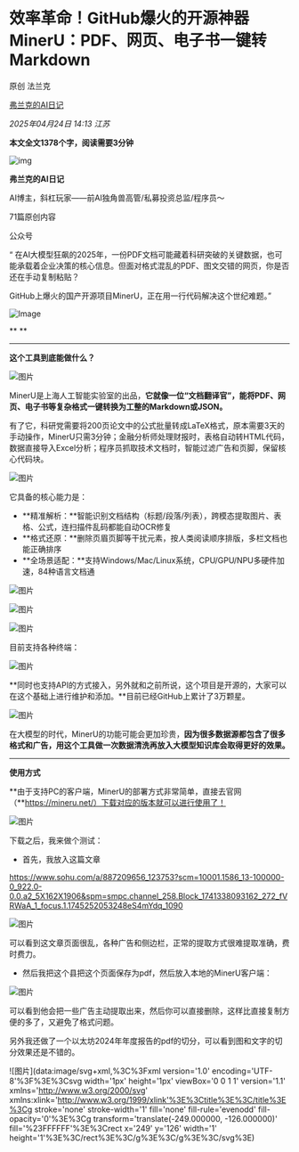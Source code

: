 # 效率革命！GitHub爆火的开源神器MinerU：PDF、网页、电子书一键转Markdown

原创 法兰克 

[弗兰克的AI日记](javascript:void(0);)

 *2025年04月24日 14:13* *江苏*

**本文全文1378个字，阅读需要3分钟**

![img](./%E6%95%88%E7%8E%87%E9%9D%A9%E5%91%BD%EF%BC%81GitHub%E7%88%86%E7%81%AB%E7%9A%84%E5%BC%80%E6%BA%90%E7%A5%9E%E5%99%A8MinerU%EF%BC%9APDF%E3%80%81%E7%BD%91%E9%A1%B5%E3%80%81%E7%94%B5%E5%AD%90%E4%B9%A6%E4%B8%80%E9%94%AE%E8%BD%ACMarkdown.assets/300-20250503220849806.png)

**弗兰克的AI日记**

AI博主，斜杠玩家——前AI独角兽高管/私募投资总监/程序员～

71篇原创内容



公众号

“ 在AI大模型狂飙的2025年，一份PDF文档可能藏着科研突破的关键数据，也可能承载着企业决策的核心信息。但面对格式混乱的PDF、图文交错的网页，你是否还在手动复制粘贴？

GitHub上爆火的国产开源项目MinerU，正在用一行代码解决这个世纪难题。”

![Image](./%E6%95%88%E7%8E%87%E9%9D%A9%E5%91%BD%EF%BC%81GitHub%E7%88%86%E7%81%AB%E7%9A%84%E5%BC%80%E6%BA%90%E7%A5%9E%E5%99%A8MinerU%EF%BC%9APDF%E3%80%81%E7%BD%91%E9%A1%B5%E3%80%81%E7%94%B5%E5%AD%90%E4%B9%A6%E4%B8%80%E9%94%AE%E8%BD%ACMarkdown.assets/640-20250503220849777)

**
**

------





**这个工具到底能做什么？**



![图片](./%E6%95%88%E7%8E%87%E9%9D%A9%E5%91%BD%EF%BC%81GitHub%E7%88%86%E7%81%AB%E7%9A%84%E5%BC%80%E6%BA%90%E7%A5%9E%E5%99%A8MinerU%EF%BC%9APDF%E3%80%81%E7%BD%91%E9%A1%B5%E3%80%81%E7%94%B5%E5%AD%90%E4%B9%A6%E4%B8%80%E9%94%AE%E8%BD%ACMarkdown.assets/640-20250503220849779)

MinerU是上海人工智能实验室的出品，**它就像一位“文档翻译官”，能将PDF、网页、电子书等复杂格式一键转换为工整的Markdown或JSON。**

有了它，科研党需要将200页论文中的公式批量转成LaTeX格式，原本需要3天的手动操作，MinerU只需3分钟；金融分析师处理财报时，表格自动转HTML代码，数据直接导入Excel分析；程序员抓取技术文档时，智能过滤广告和页脚，保留核心代码块。

![图片](./%E6%95%88%E7%8E%87%E9%9D%A9%E5%91%BD%EF%BC%81GitHub%E7%88%86%E7%81%AB%E7%9A%84%E5%BC%80%E6%BA%90%E7%A5%9E%E5%99%A8MinerU%EF%BC%9APDF%E3%80%81%E7%BD%91%E9%A1%B5%E3%80%81%E7%94%B5%E5%AD%90%E4%B9%A6%E4%B8%80%E9%94%AE%E8%BD%ACMarkdown.assets/640-20250503220849798)



它具备的核心能力是：

- **精准解析：**智能识别文档结构（标题/段落/列表），跨模态提取图片、表格、公式，连扫描件乱码都能自动OCR修复
- **格式还原：**删除页眉页脚等干扰元素，按人类阅读顺序排版，多栏文档也能正确排序
- **全场景适配：**支持Windows/Mac/Linux系统，CPU/GPU/NPU多硬件加速，84种语言文档通



![图片](./%E6%95%88%E7%8E%87%E9%9D%A9%E5%91%BD%EF%BC%81GitHub%E7%88%86%E7%81%AB%E7%9A%84%E5%BC%80%E6%BA%90%E7%A5%9E%E5%99%A8MinerU%EF%BC%9APDF%E3%80%81%E7%BD%91%E9%A1%B5%E3%80%81%E7%94%B5%E5%AD%90%E4%B9%A6%E4%B8%80%E9%94%AE%E8%BD%ACMarkdown.assets/640-20250503220849781)

![图片](./%E6%95%88%E7%8E%87%E9%9D%A9%E5%91%BD%EF%BC%81GitHub%E7%88%86%E7%81%AB%E7%9A%84%E5%BC%80%E6%BA%90%E7%A5%9E%E5%99%A8MinerU%EF%BC%9APDF%E3%80%81%E7%BD%91%E9%A1%B5%E3%80%81%E7%94%B5%E5%AD%90%E4%B9%A6%E4%B8%80%E9%94%AE%E8%BD%ACMarkdown.assets/640-20250503220849787)

![图片](./%E6%95%88%E7%8E%87%E9%9D%A9%E5%91%BD%EF%BC%81GitHub%E7%88%86%E7%81%AB%E7%9A%84%E5%BC%80%E6%BA%90%E7%A5%9E%E5%99%A8MinerU%EF%BC%9APDF%E3%80%81%E7%BD%91%E9%A1%B5%E3%80%81%E7%94%B5%E5%AD%90%E4%B9%A6%E4%B8%80%E9%94%AE%E8%BD%ACMarkdown.assets/640-20250503220849920)



目前支持各种终端：

![图片](./%E6%95%88%E7%8E%87%E9%9D%A9%E5%91%BD%EF%BC%81GitHub%E7%88%86%E7%81%AB%E7%9A%84%E5%BC%80%E6%BA%90%E7%A5%9E%E5%99%A8MinerU%EF%BC%9APDF%E3%80%81%E7%BD%91%E9%A1%B5%E3%80%81%E7%94%B5%E5%AD%90%E4%B9%A6%E4%B8%80%E9%94%AE%E8%BD%ACMarkdown.assets/640-20250503220849875)



**同时也支持API的方式接入，另外就和之前所说，这个项目是开源的，大家可以在这个基础上进行维护和添加。**目前已经GitHub上累计了3万颗星。

![图片](./%E6%95%88%E7%8E%87%E9%9D%A9%E5%91%BD%EF%BC%81GitHub%E7%88%86%E7%81%AB%E7%9A%84%E5%BC%80%E6%BA%90%E7%A5%9E%E5%99%A8MinerU%EF%BC%9APDF%E3%80%81%E7%BD%91%E9%A1%B5%E3%80%81%E7%94%B5%E5%AD%90%E4%B9%A6%E4%B8%80%E9%94%AE%E8%BD%ACMarkdown.assets/640-20250503220849915)

在大模型的时代，MinerU的功能可能会更加珍贵，**因为很多数据源都包含了很多格式和广告，用这个工具做一次数据清洗再放入大模型知识库会取得更好的效果。**



------





**使用方式**

**由于支持PC的客户端，MinerU的部署方式非常简单，直接去官网（**https://mineru.net/）下载对应的版本就可以进行使用了！

![图片](./%E6%95%88%E7%8E%87%E9%9D%A9%E5%91%BD%EF%BC%81GitHub%E7%88%86%E7%81%AB%E7%9A%84%E5%BC%80%E6%BA%90%E7%A5%9E%E5%99%A8MinerU%EF%BC%9APDF%E3%80%81%E7%BD%91%E9%A1%B5%E3%80%81%E7%94%B5%E5%AD%90%E4%B9%A6%E4%B8%80%E9%94%AE%E8%BD%ACMarkdown.assets/640-20250503220849875)



下载之后，我来做个测试：

- 首先，我放入这篇文章

https://www.sohu.com/a/887209656_123753?scm=10001.1586_13-100000-0_922.0-0.0.a2_5X162X1906&spm=smpc.channel_258.Block_1741338093162_272_fVRWaA_1_focus.1.1745252053248eS4mYdq_1090

![图片](./%E6%95%88%E7%8E%87%E9%9D%A9%E5%91%BD%EF%BC%81GitHub%E7%88%86%E7%81%AB%E7%9A%84%E5%BC%80%E6%BA%90%E7%A5%9E%E5%99%A8MinerU%EF%BC%9APDF%E3%80%81%E7%BD%91%E9%A1%B5%E3%80%81%E7%94%B5%E5%AD%90%E4%B9%A6%E4%B8%80%E9%94%AE%E8%BD%ACMarkdown.assets/640-20250503220849945)

可以看到这文章页面很乱，各种广告和侧边栏，正常的提取方式很难提取准确，费时费力。



- 然后我把这个县把这个页面保存为pdf，然后放入本地的MinerU客户端：

![图片](./%E6%95%88%E7%8E%87%E9%9D%A9%E5%91%BD%EF%BC%81GitHub%E7%88%86%E7%81%AB%E7%9A%84%E5%BC%80%E6%BA%90%E7%A5%9E%E5%99%A8MinerU%EF%BC%9APDF%E3%80%81%E7%BD%91%E9%A1%B5%E3%80%81%E7%94%B5%E5%AD%90%E4%B9%A6%E4%B8%80%E9%94%AE%E8%BD%ACMarkdown.assets/640-20250503220849926)

可以看到他会把一些广告主动提取出来，然后你可以直接删除，这样比直接复制方便的多了，又避免了格式问题。 

另外我还做了一个以太坊2024年年度报告的pdf的切分，可以看到图和文字的切分效果还是不错的。

![图片](data:image/svg+xml,%3C%3Fxml version='1.0' encoding='UTF-8'%3F%3E%3Csvg width='1px' height='1px' viewBox='0 0 1 1' version='1.1' xmlns='http://www.w3.org/2000/svg' xmlns:xlink='http://www.w3.org/1999/xlink'%3E%3Ctitle%3E%3C/title%3E%3Cg stroke='none' stroke-width='1' fill='none' fill-rule='evenodd' fill-opacity='0'%3E%3Cg transform='translate(-249.000000, -126.000000)' fill='%23FFFFFF'%3E%3Crect x='249' y='126' width='1' height='1'%3E%3C/rect%3E%3C/g%3E%3C/g%3E%3C/svg%3E)

